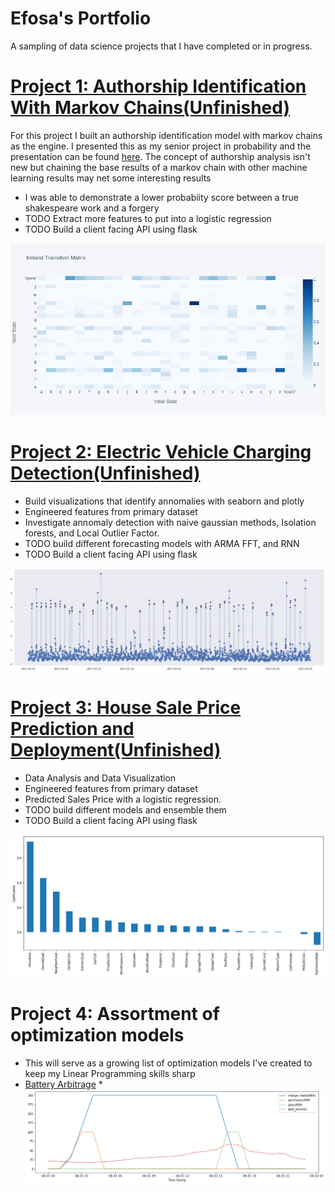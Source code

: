#  Efosa's Portfolio
A sampling of data science projects that I have completed or in progress.

# [Project 1: Authorship Identification With Markov Chains(Unfinished)](https://github.com/efosazuwa/markov_project)
For this project I built an authorship identification model with markov chains as the engine. I presented this as my senior project in probability and the presentation can be found [here](https://docs.google.com/presentation/d/1Hekx661TCKPk-plh0Qi3wfAaYu22OFJeHjzL5LfukWA/edit?usp=sharing). The concept of authorship analysis isn't new but chaining the base results of a markov chain with other machine learning results may net some interesting results
* I was able to demonstrate a lower probabiity score between a true shakespeare work and a forgery
* TODO Extract more features to put into a logistic regression
* TODO Build a client facing API using flask 

![](/images/markov_transition_matrix.png)

# [Project 2: Electric Vehicle Charging Detection(Unfinished)](https://colab.research.google.com/drive/1imM6GxT0zFiLUi0VVbpDA_JsNNKIwn16#scrollTo=O6a21YEWCzbF)
* Build visualizations that identify annomalies with seaborn and plotly
* Engineered features from primary dataset 
* Investigate annomaly detection with naive gaussian methods, Isolation forests, and Local Outlier Factor. 
* TODO build different forecasting models with ARMA FFT, and RNN
* TODO Build a client facing API using flask 

![](/images/EV_charging_annomalies.png)

# [Project 3: House Sale Price Prediction and Deployment(Unfinished)](https://github.com/efosazuwa/housing_prices_deployment)
* Data Analysis and Data Visualization
* Engineered features from primary dataset 
* Predicted Sales Price with a logistic regression. 
* TODO build different models and ensemble them
* TODO Build a client facing API using flask 

![](/images/lasso_coefficients.png)

# Project 4: Assortment of optimization models
* This will serve as a growing list of optimization models I've created to keep my Linear Programming skills sharp
* [Battery Arbitrage](https://github.com/efosazuwa/Battery-Arbitrage)
*![](/images/plot.png)
